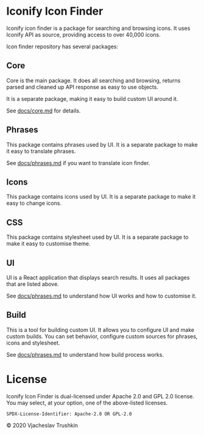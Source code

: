 # Iconify Icon Finder

Iconify icon finder is a package for searching and browsing icons. It uses Iconify API as source, providing access to over 40,000 icons.

Icon finder repository has several packages:

## Core

Core is the main package. It does all searching and browsing, returns parsed and cleaned up API response as easy to use objects.

It is a separate package, making it easy to build custom UI around it.

See [docs/core.md](docs/core.md) for details.

## Phrases

This package contains phrases used by UI. It is a separate package to make it easy to translate phrases.

See [docs/phrases.md](docs/phrases.md) if you want to translate icon finder.

## Icons

This package contains icons used by UI. It is a separate package to make it easy to change icons.

## CSS

This package contains stylesheet used by UI. It is a separate package to make it easy to customise theme.

## UI

UI is a React application that displays search results. It uses all packages that are listed above.

See [docs/phrases.md](docs/ui.md) to understand how UI works and how to customise it.

## Build

This is a tool for building custom UI. It allows you to configure UI and make custom builds. You can set behavior, configure custom sources for phrases, icons and stylesheet.

See [docs/phrases.md](docs/build.md) to understand how build process works.

# License

Iconify Icon Finder is dual-licensed under Apache 2.0 and GPL 2.0 license. You may select, at your option, one of the above-listed licenses.

`SPDX-License-Identifier: Apache-2.0 OR GPL-2.0`

© 2020 Vjacheslav Trushkin
